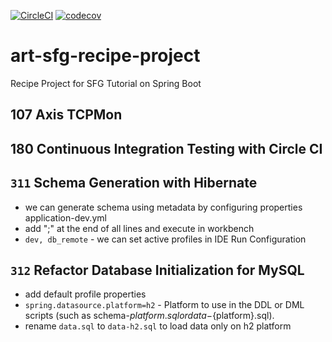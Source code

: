 [![CircleCI](https://circleci.com/gh/artshishkin/art-sfg-recipe-project.svg?style=svg)](https://circleci.com/gh/artshishkin/art-sfg-recipe-project)
[![codecov](https://codecov.io/gh/artshishkin/art-sfg-recipe-project/branch/master/graph/badge.svg)](https://codecov.io/gh/artshishkin/art-sfg-recipe-project)
# art-sfg-recipe-project
Recipe Project for SFG Tutorial on Spring Boot

## 107 Axis TCPMon

## 180 Continuous Integration Testing with Circle CI

## `311` Schema Generation with Hibernate
- we can generate schema using metadata by configuring properties application-dev.yml
- add ";" at the end of all lines and execute in workbench
- `dev, db_remote` - we can set active profiles in IDE Run Configuration

## `312` Refactor Database Initialization for MySQL
- add default profile properties
- `spring.datasource.platform=h2` - Platform to use in the DDL or DML scripts (such as schema-${platform}.sql or data-${platform}.sql).
- rename `data.sql` to `data-h2.sql` to load data only on h2 platform

